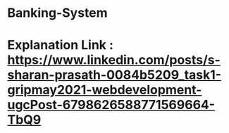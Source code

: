 # Banking-System
# Explanation Link : https://www.linkedin.com/posts/s-sharan-prasath-0084b5209_task1-gripmay2021-webdevelopment-ugcPost-6798626588771569664-TbQ9
